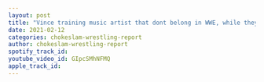```yaml
---
layout: post
title: "Vince training music artist that dont belong in WWE, while they are not pushing the young talent?"
date: 2021-02-12
categories: chokeslam-wrestling-report
author: chokeslam-wrestling-report
spotify_track_id: 
youtube_video_id: GIpcSMhNFMQ
apple_track_id: 
---
```


